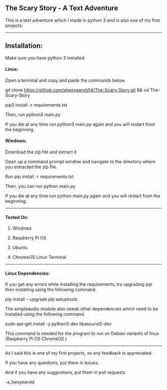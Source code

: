 ## The Scary Story - A Text Adventure

This is a text adventure which I made in python 3 and is also one of my first projects.

-------

## Installation:

Make sure you have python 3 installed.

#### Linux:

Open a terminal and copy and paste the commands below.

git clone https://github.com/atwoyearold14/The-Scary-Story.git && cd The-Scary-Story

pip3 install -r requirements.txt

Then, run python3 main.py

If you die at any time run python3 main.py again and you will restart from the beginning.

#### Windows:

Download the zip file and extract it

Open up a command prompt window and navigate to the directory where you extracted the zip file.

Run pip install -r requirements.txt

Then, you can run python main.py

If you die at any time run python main.py again and you will restart from the beginning.

-------------------------------------------

#### Tested On:

1. Windows

2. Raspberry Pi OS

3. Ubuntu

4. ChromeOS Linux Terminal

-------------------------------------------

#### Linux Dependencies:

If you get any errors while installing the requirements, try upgrading pip then installing using the following command.

pip install --upgrade pip setuptools

The simpleaudio module also needs other dependencies which need to be installed using the following command.

sudo apt-get install -y python3-dev libasound2-dev

This command is needed for the program to run on Debian variants of linux (Raspberry Pi OS ChromeOS.)

-------------------------------------------

As I said this is one of my first projects, so any feedback is appreciated. 

If you have any questions, put them in Issues. 

And if you have any suggestions, put them in pull requests

-a_twoyearold
